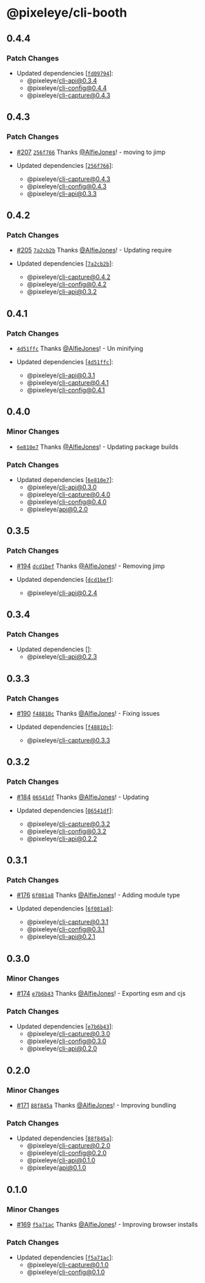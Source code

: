 # @pixeleye/cli-booth

## 0.4.4

### Patch Changes

- Updated dependencies [[`fd09794`](https://github.com/pixeleye-io/pixeleye/commit/fd097947189b1d1a50e841195c23129c758df90c)]:
  - @pixeleye/cli-api@0.3.4
  - @pixeleye/cli-config@0.4.4
  - @pixeleye/cli-capture@0.4.3

## 0.4.3

### Patch Changes

- [#207](https://github.com/pixeleye-io/pixeleye/pull/207) [`256f766`](https://github.com/pixeleye-io/pixeleye/commit/256f7661a03d3d2e8f97987abe9bb0892542af16) Thanks [@AlfieJones](https://github.com/AlfieJones)! - moving to jimp

- Updated dependencies [[`256f766`](https://github.com/pixeleye-io/pixeleye/commit/256f7661a03d3d2e8f97987abe9bb0892542af16)]:
  - @pixeleye/cli-capture@0.4.3
  - @pixeleye/cli-config@0.4.3
  - @pixeleye/cli-api@0.3.3

## 0.4.2

### Patch Changes

- [#205](https://github.com/pixeleye-io/pixeleye/pull/205) [`7a2cb2b`](https://github.com/pixeleye-io/pixeleye/commit/7a2cb2be732cc81373eee13328132bf8b4570c45) Thanks [@AlfieJones](https://github.com/AlfieJones)! - Updating require

- Updated dependencies [[`7a2cb2b`](https://github.com/pixeleye-io/pixeleye/commit/7a2cb2be732cc81373eee13328132bf8b4570c45)]:
  - @pixeleye/cli-capture@0.4.2
  - @pixeleye/cli-config@0.4.2
  - @pixeleye/cli-api@0.3.2

## 0.4.1

### Patch Changes

- [`4d51ffc`](https://github.com/pixeleye-io/pixeleye/commit/4d51ffc5ae4d7a2e07036bed07b0815334aada2f) Thanks [@AlfieJones](https://github.com/AlfieJones)! - Un minifying

- Updated dependencies [[`4d51ffc`](https://github.com/pixeleye-io/pixeleye/commit/4d51ffc5ae4d7a2e07036bed07b0815334aada2f)]:
  - @pixeleye/cli-api@0.3.1
  - @pixeleye/cli-capture@0.4.1
  - @pixeleye/cli-config@0.4.1

## 0.4.0

### Minor Changes

- [`6e810e7`](https://github.com/pixeleye-io/pixeleye/commit/6e810e7e2d52dbce4b296941926658763843256a) Thanks [@AlfieJones](https://github.com/AlfieJones)! - Updating package builds

### Patch Changes

- Updated dependencies [[`6e810e7`](https://github.com/pixeleye-io/pixeleye/commit/6e810e7e2d52dbce4b296941926658763843256a)]:
  - @pixeleye/cli-api@0.3.0
  - @pixeleye/cli-capture@0.4.0
  - @pixeleye/cli-config@0.4.0
  - @pixeleye/api@0.2.0

## 0.3.5

### Patch Changes

- [#194](https://github.com/pixeleye-io/pixeleye/pull/194) [`dcd1bef`](https://github.com/pixeleye-io/pixeleye/commit/dcd1befed1854a7977af13148503058c6ca95465) Thanks [@AlfieJones](https://github.com/AlfieJones)! - Removing jimp

- Updated dependencies [[`dcd1bef`](https://github.com/pixeleye-io/pixeleye/commit/dcd1befed1854a7977af13148503058c6ca95465)]:
  - @pixeleye/cli-api@0.2.4

## 0.3.4

### Patch Changes

- Updated dependencies []:
  - @pixeleye/cli-api@0.2.3

## 0.3.3

### Patch Changes

- [#190](https://github.com/pixeleye-io/pixeleye/pull/190) [`f48810c`](https://github.com/pixeleye-io/pixeleye/commit/f48810cd514536029be433c027b147a5d6cac853) Thanks [@AlfieJones](https://github.com/AlfieJones)! - Fixing issues

- Updated dependencies [[`f48810c`](https://github.com/pixeleye-io/pixeleye/commit/f48810cd514536029be433c027b147a5d6cac853)]:
  - @pixeleye/cli-capture@0.3.3

## 0.3.2

### Patch Changes

- [#184](https://github.com/pixeleye-io/pixeleye/pull/184) [`06541df`](https://github.com/pixeleye-io/pixeleye/commit/06541df7a7baaa09712174aa8116a6d52f9249f5) Thanks [@AlfieJones](https://github.com/AlfieJones)! - Updating

- Updated dependencies [[`06541df`](https://github.com/pixeleye-io/pixeleye/commit/06541df7a7baaa09712174aa8116a6d52f9249f5)]:
  - @pixeleye/cli-capture@0.3.2
  - @pixeleye/cli-config@0.3.2
  - @pixeleye/cli-api@0.2.2

## 0.3.1

### Patch Changes

- [#176](https://github.com/pixeleye-io/pixeleye/pull/176) [`6f081a8`](https://github.com/pixeleye-io/pixeleye/commit/6f081a8025f4a12a76e4e8c7067c8dc20a545256) Thanks [@AlfieJones](https://github.com/AlfieJones)! - Adding module type

- Updated dependencies [[`6f081a8`](https://github.com/pixeleye-io/pixeleye/commit/6f081a8025f4a12a76e4e8c7067c8dc20a545256)]:
  - @pixeleye/cli-capture@0.3.1
  - @pixeleye/cli-config@0.3.1
  - @pixeleye/cli-api@0.2.1

## 0.3.0

### Minor Changes

- [#174](https://github.com/pixeleye-io/pixeleye/pull/174) [`e7b6b43`](https://github.com/pixeleye-io/pixeleye/commit/e7b6b43bf36d804145c6570232156f93eefa998d) Thanks [@AlfieJones](https://github.com/AlfieJones)! - Exporting esm and cjs

### Patch Changes

- Updated dependencies [[`e7b6b43`](https://github.com/pixeleye-io/pixeleye/commit/e7b6b43bf36d804145c6570232156f93eefa998d)]:
  - @pixeleye/cli-capture@0.3.0
  - @pixeleye/cli-config@0.3.0
  - @pixeleye/cli-api@0.2.0

## 0.2.0

### Minor Changes

- [#171](https://github.com/pixeleye-io/pixeleye/pull/171) [`88f845a`](https://github.com/pixeleye-io/pixeleye/commit/88f845ab67a84a5fa9f1920a5b9d706133158a9f) Thanks [@AlfieJones](https://github.com/AlfieJones)! - Improving bundling

### Patch Changes

- Updated dependencies [[`88f845a`](https://github.com/pixeleye-io/pixeleye/commit/88f845ab67a84a5fa9f1920a5b9d706133158a9f)]:
  - @pixeleye/cli-capture@0.2.0
  - @pixeleye/cli-config@0.2.0
  - @pixeleye/cli-api@0.1.0
  - @pixeleye/api@0.1.0

## 0.1.0

### Minor Changes

- [#169](https://github.com/pixeleye-io/pixeleye/pull/169) [`f5a71ac`](https://github.com/pixeleye-io/pixeleye/commit/f5a71acc3500a187b4a39566f0bf82402cd6f90b) Thanks [@AlfieJones](https://github.com/AlfieJones)! - Improving browser installs

### Patch Changes

- Updated dependencies [[`f5a71ac`](https://github.com/pixeleye-io/pixeleye/commit/f5a71acc3500a187b4a39566f0bf82402cd6f90b)]:
  - @pixeleye/cli-capture@0.1.0
  - @pixeleye/cli-config@0.1.0
